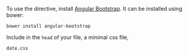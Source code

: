 To use the directive, install [Angular Bootstrap](http://angular-ui.github.io/bootstrap/#/top). It can be installed using bower:

    bower install angular-bootstrap

Include in the `head` of your file, a minimal css file, 

    date.css
